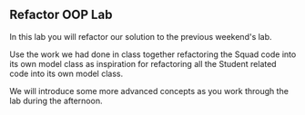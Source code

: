 ## Refactor OOP Lab 

In this lab you will refactor our solution to the previous weekend's
lab.


Use the work we had done in class together refactoring the Squad code into its own model class as inspiration for refactoring all the Student related code into its own model class.

We will introduce some more advanced concepts as you work through the lab during the afternoon.
